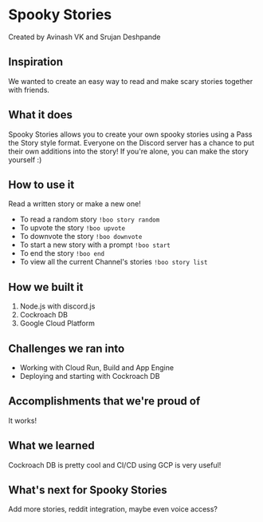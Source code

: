 # Spooky Stories
Created by Avinash VK and Srujan Deshpande

## Inspiration
We wanted to create an easy way to read and make scary stories together with friends.

## What it does
Spooky Stories allows you to create your own spooky stories using a Pass the Story style format. Everyone on the Discord server has a chance to put their own additions into the story! If you're alone, you can make the story yourself :)

## How to use it
Read a written story or make a new one!  
- To read a random story `!boo story random`
- To upvote the story `!boo upvote`
- To downvote the story `!boo downvote`
- To start a new story with a prompt `!boo start`
- To end the story `!boo end`
- To view all the current Channel's stories `!boo story list`

## How we built it
1. Node.js with discord.js
2. Cockroach DB
3. Google Cloud Platform

## Challenges we ran into
- Working with Cloud Run, Build and App Engine
- Deploying and starting with Cockroach DB

## Accomplishments that we're proud of
It works!

## What we learned
Cockroach DB is pretty cool and CI/CD using GCP is very useful!

## What's next for Spooky Stories
Add more stories, reddit integration, maybe even voice access?
